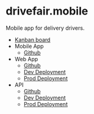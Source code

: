 # drivefair.mobile
Mobile app for delivery drivers.

- [Kanban board](https://trello.com/b/x58w8h4k/delivery-app)
- Mobile App
    - [Github](https://github.com/gabbypelton/drivefair.mobile)
- Web App
    - [Github](https://github.com/gabbypelton/drivefair.web)
    - [Dev Deployment](https://drivefair-dev.netlify.app/)
    - [Prod Deployment](https://drivefair.netlify.app/)
- API
    - [Github](https://github.com/gabbypelton/drivefair.api)
    - [Dev Deployment](https://drivefair-dev.herokuapp.com/)
    - [Prod Deployment](https://drivefair.herokuapp.com/)